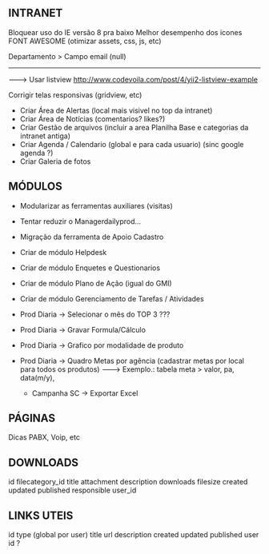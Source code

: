 INTRANET
--------------------
Bloquear uso do IE versão 8 pra baixo
Melhor desempenho dos icones FONT AWESOME (otimizar assets, css, js, etc)

Departamento > Campo email (null)

*********************
---> Usar listview http://www.codevoila.com/post/4/yii2-listview-example

Corrigir telas responsivas (gridview, etc)

- Criar Área de Alertas (local mais visivel no top da intranet)
- Criar Área de Notícias (comentarios? likes?)
- Criar Gestão de arquivos (incluir a area Planilha Base e categorias da intranet antiga)
- Criar Agenda / Calendario (global e para cada usuario) (sinc google agenda ?)
- Criar Galeria de fotos

MÓDULOS
--------------------
- Modularizar as ferramentas auxiliares (visitas)
- Tentar reduzir o Managerdailyprod...

- Migração da ferramenta de Apoio Cadastro

- Criar de módulo Helpdesk
- Criar de módulo Enquetes e Questionarios
- Criar de módulo Plano de Ação (igual do GMI) 
- Criar de módulo Gerenciamento de Tarefas / Atividades

- Prod Diaria -> Selecionar o mês do TOP 3 ???
- Prod Diaria -> Gravar Formula/Cálculo
- Prod Diaria -> Grafico por modalidade de produto
- Prod Diaria -> Quadro Metas por agência (cadastrar metas por local para todos os produtos)
  ---> Exemplo.: tabela meta > valor, pa, data(m/y), 

  - Campanha SC -> Exportar Excel

PÁGINAS 
--------------------
Dicas PABX, Voip, etc

DOWNLOADS
---------
id
filecategory_id
title
attachment
description
downloads
filesize
created
updated
published
responsible
user_id

LINKS UTEIS
-----------
id
type (global por user)
title
url
description
created
updated
published
user id ?